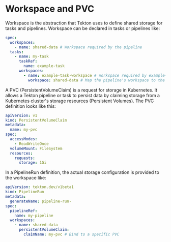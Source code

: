# Workspace and PVC

Workspace is the abstraction that Tekton uses to define shared storage for tasks and pipelines. Workspace can be declared in tasks or pipelines like:

```yaml
spec:
  workspaces:
    - name: shared-data # Workspace required by the pipeline
  tasks:
    - name: my-task
      taskRef:
        name: example-task
      workspaces:
        - name: example-task-workspace # Workspace required by example-task
          workspace: shared-data # Map the pipeline's workspace to the workspace of example-task
```

A PVC (PersistentVolumeClaim) is a request for storage in Kubernetes. It allows a Tekton pipeline or task to persist data by claiming storage from a Kubernetes cluster's storage resources (Persistent Volumes). The PVC definition looks like this:

```yaml
apiVersion: v1
kind: PersistentVolumeClaim
metadata:
  name: my-pvc
spec:
  accessModes:
    - ReadWriteOnce
  volumeMount: FileSystem
  resources:
    requests:
      storage: 1Gi
```

In a PipelineRun definition, the actual storage configuration is provided to the workspace like:

```yaml
apiVersion: tekton.dev/v1beta1
kind: PipelineRun
metadata:
  generateName: pipeline-run-
spec:
  pipelineRef:
    name: my-pipeline
  workspaces:
    - name: shared-data
      persistentVolumeClaim:
        claimName: my-pvc # Bind to a specific PVC
```
